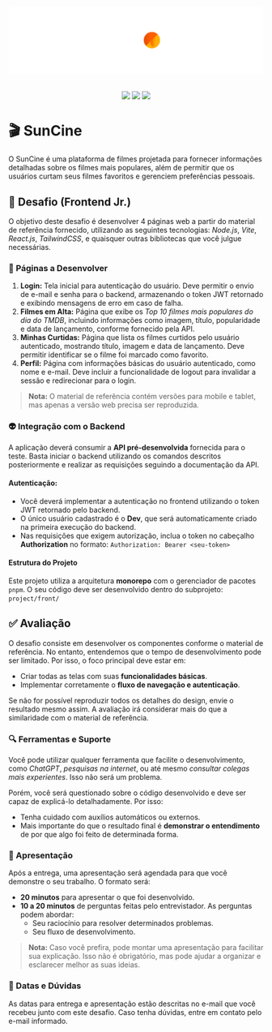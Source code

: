 <p align="center">
  <img src="./docs/img/SunCine.png" width="500" alt="SunCine Logo" />
</p>
</br>

<div align="center">
  <img src="https://img.shields.io/badge/Node.js-%23339933?style=for-the-badge&logo=nodedotjs&logoColor=white&labelColor=black" />
  <img src="https://img.shields.io/badge/React-61DAFB?style=for-the-badge&logo=react&logoColor=white&labelColor=black" />
  <img src="https://img.shields.io/badge/Docker-%232496ED?style=for-the-badge&logo=docker&logoColor=white&labelColor=black" />
</div>

# 🎬 SunCine
O SunCine é uma plataforma de filmes projetada para fornecer informações detalhadas sobre os filmes mais populares, além de permitir que os usuários curtam seus filmes favoritos e gerenciem preferências pessoais.

## 🎯 Desafio (Frontend Jr.)
O objetivo deste desafio é desenvolver 4 páginas web a partir do material de referência fornecido, utilizando as seguintes tecnologias: _Node.js_, _Vite_, _React.js_, _TailwindCSS_, e quaisquer outras bibliotecas que você julgue necessárias.

### 📝 Páginas a Desenvolver
1. **Login:** Tela inicial para autenticação do usuário. Deve permitir o envio de e-mail e senha para o backend, armazenando o token JWT retornado e exibindo mensagens de erro em caso de falha.
2. **Filmes em Alta:** Página que exibe os _Top 10 filmes mais populares do dia do TMDB_, incluindo informações como imagem, título, popularidade e data de lançamento, conforme fornecido pela API.
3. **Minhas Curtidas:** Página que lista os filmes curtidos pelo usuário autenticado, mostrando título, imagem e data de lançamento. Deve permitir identificar se o filme foi marcado como favorito.
4. **Perfil:** Página com informações básicas do usuário autenticado, como nome e e-mail. Deve incluir a funcionalidade de logout para invalidar a sessão e redirecionar para o login.

> **Nota:** O material de referência contém versões para mobile e tablet, mas apenas a versão web precisa ser reproduzida.

### 👽️ Integração com o Backend

A aplicação deverá consumir a **API pré-desenvolvida** fornecida para o teste. Basta iniciar o backend utilizando os comandos descritos posteriormente e realizar as requisições seguindo a documentação da API.

#### Autenticação:
- Você deverá implementar a autenticação no frontend utilizando o token JWT retornado pelo backend.
- O único usuário cadastrado é o **Dev**, que será automaticamente criado na primeira execução do backend.
- Nas requisições que exigem autorização, inclua o token no cabeçalho **Authorization** no formato: `Authorization: Bearer <seu-token>`

#### Estrutura do Projeto
Este projeto utiliza a arquitetura **monorepo** com o gerenciador de pacotes `pnpm`. O seu código deve ser desenvolvido dentro do subprojeto: `project/front/`

## ✅ Avaliação 
O desafio consiste em desenvolver os componentes conforme o material de referência. No entanto, entendemos que o tempo de desenvolvimento pode ser limitado. Por isso, o foco principal deve estar em:

- Criar todas as telas com suas **funcionalidades básicas**.
- Implementar corretamente o **fluxo de navegação e autenticação**.

Se não for possível reproduzir todos os detalhes do design, envie o resultado mesmo assim. A avaliação irá considerar mais do que a similaridade com o material de referência.

### 🔍 Ferramentas e Suporte

Você pode utilizar qualquer ferramenta que facilite o desenvolvimento, como _ChatGPT_, _pesquisas na internet_, ou até mesmo _consultar colegas mais experientes_. Isso não será um problema.

Porém, você será questionado sobre o código desenvolvido e deve ser capaz de explicá-lo detalhadamente. Por isso:
- Tenha cuidado com auxílios automáticos ou externos.
- Mais importante do que o resultado final é **demonstrar o entendimento** de por que algo foi feito de determinada forma.

### 📢 Apresentação
Após a entrega, uma apresentação será agendada para que você demonstre o seu trabalho. O formato será:
- **20 minutos** para apresentar o que foi desenvolvido.
- **10 a 20 minutos** de perguntas feitas pelo entrevistador. As perguntas podem abordar:
  - Seu raciocínio para resolver determinados problemas.
  - Seu fluxo de desenvolvimento.

> **Nota:** Caso você prefira, pode montar uma apresentação para facilitar sua explicação. Isso não é obrigatório, mas pode ajudar a organizar e esclarecer melhor as suas ideias.

### 📅 Datas e Dúvidas
As datas para entrega e apresentação estão descritas no e-mail que você recebeu junto com este desafio. Caso tenha dúvidas, entre em contato pelo e-mail informado.
